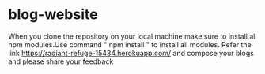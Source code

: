 # blog-website
When you clone the repository on your local machine make sure to install all npm modules.Use command 
" npm install " to install all modules. Refer the link  https://radiant-refuge-15434.herokuapp.com/ and compose your blogs and please share your feedback
